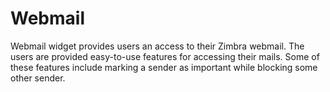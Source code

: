 # Webmail

Webmail widget provides users an access to their Zimbra webmail. The users are provided easy-to-use features for accessing their mails. Some of these features include marking a sender as important while blocking some other sender.

